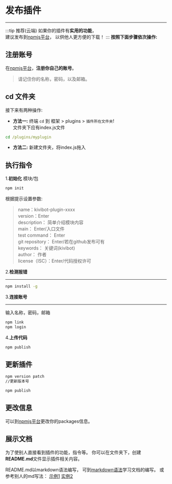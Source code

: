 # 发布插件
***
:::tip 推荐(云端)
如果你的插件有**实用的功能**，<br>建议发布到[npmjs平台](https://www.npmjs.com/)，
以供他人更方便的下载！
:::
**按照下面步骤依次操作:**
## 注册账号
在[npmjs平台](https://www.npmjs.com/)，**注册你自己的账号**。<br>
>请记住你的名称，密码，以及邮箱。
## cd 文件夹
接下来有两种操作:
- **方法一:** 终端 `cd` 到 框架 > plugins > `插件所在文件夹`!<br> 文件夹下应有index.js文件
```cmd
cd /plugins/myplugin 
```
- **方法二:** 新建文件夹，将index.js拖入

## 执行指令
1.**初始化** 模块/包
```cmd
npm init 
```
根据提示设置参数:
>name：kivibot-plugin-xxxx<br>
version：Enter<br>
description： 简单介绍模块内容<br>
main： Enter/入口文件<br>
test command： Enter<br>
git repository： Enter/若在github发布可有<br>
keywords： 关键词(kivibot)<br>
author： 作者<br>
license（ISC）：Enter/代码授权许可

2.**检测报错**
***
```cmd
npm install -g
```

3.**连接账号**
***
输入名称，密码，邮箱
```cmd
npm link
npm login
```
4.**上传代码**
```cmd
npm publish
```
## 更新插件
```cmd
npm version patch
//更新版本号
```
```cmd
npm publish
```

## 更改信息
可以到[npmjs平台](https://www.npmjs.com/)更改你的packages信息。

## 展示文档
为了使别人直接看到插件的功能，指令等。
你可以在文件夹下，创建**README.md**文件显示插件相关内容。

README.md以markdown语法编写，
可到[markdown语法](https://markdown.com.cn/editor/)学习文档的编写。
或参考别人的md写法：
[示例1](https://www.npmjs.com/package/kivibot-plugin-chatgpt?activeTab=explore)
[实例2](https://www.npmjs.com/package/kivibot-plugin-mcmotd?activeTab=explore)


